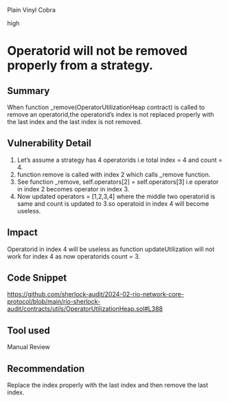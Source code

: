 Plain Vinyl Cobra

high

# Operatorid will not be removed properly from a strategy.

## Summary
When  function _remove(OperatorUtilizationHeap contract) is called to remove an operatorid,the operatorid’s index is not replaced properly with the last index and the last index is not removed.

## Vulnerability Detail
1. Let’s assume a strategy has 4 operatorids i.e total index = 4 and count = 4.
2. function remove is called with index 2 which calls _remove function.
3. See function _remove,
 self.operators[2] = self.operators[3] i.e operator in index 2 becomes operator in index 3.
4. Now updated operators = [1,2,3,4] where the middle two operatorid is same and count is updated to 3.so operatoid in index 4 will become useless.

## Impact
Operatorid in index 4 will be useless as function updateUtilization will not work for index 4 as now operatorids count = 3.

## Code Snippet
https://github.com/sherlock-audit/2024-02-rio-network-core-protocol/blob/main/rio-sherlock-audit/contracts/utils/OperatorUtilizationHeap.sol#L388
## Tool used

Manual Review

## Recommendation
Replace the index properly with the last index and then remove the last index.
